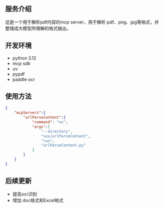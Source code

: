 ## 服务介绍

这是一个用于解析pdf内容的mcp server，用于解析 pdf、png、jpg等格式，并整理成大模型所理解的格式输出。


## 开发环境

- python 3.12
- mcp sdk
- uv
- pypdf
- paddle ocr


## 使用方法

```json
{
    "mcpServers":{
        "urlParseContent":{
            "command": "uv",
            "args":[
                "--directory",
                "xxx/urlParseContent",
                "run",
                "urlParseContent.py"
            ]
        }
    }
}
```



## 后续更新

- 提高ocr识别
- 增加 doc格式和Excel格式
